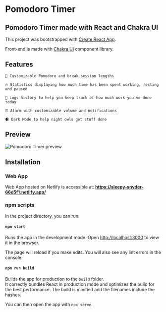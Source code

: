 # Pomodoro Timer

## Pomodoro Timer made with React and Chakra UI

This project was bootstrapped with [Create React App](https://github.com/facebook/create-react-app).

Front-end is made with [Chakra UI](https://chakra-ui.com/) component library.

## Features

    🍅 Customizable Pomodoro and break session lengths

    🔥 Statistics displaying how much time has been spent working, resting and paused

    📖 Logs history to help you keep track of how much work you've done today

    ⏰ Alarm with customizable volume and notifications

    🌒 Dark Mode to help night owls get stuff done

## Preview

![Pomodoro Timer preview](https://i.ibb.co/THygRjL/Screen.jpg)

## Installation

### Web App

Web App hosted on Netlify is accessible at: **https://sleepy-snyder-66d5f1.netlify.app/**

### npm scripts

In the project directory, you can run:

#### `npm start`

Runs the app in the development mode. Open [http://localhost:3000](http://localhost:3000) to view it in the browser.

The page will reload if you make edits. You will also see any lint errors in the console.

#### `npm run build`

Builds the app for production to the `build` folder.\
It correctly bundles React in production mode and optimizes the build for the best performance.
The build is minified and the filenames include the hashes.

You can then open the app with `npx serve`.
